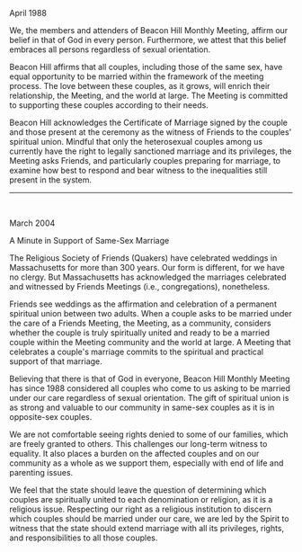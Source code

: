 April 1988

We, the members and attenders of Beacon Hill Monthly Meeting, affirm our belief in that of God in every person. Furthermore, we attest that this belief embraces all persons regardless of sexual orientation.

Beacon Hill affirms that all couples, including those of the same sex, have equal opportunity to be married within the framework of the meeting process. The love between these couples, as it grows, will enrich their relationship, the Meeting, and the world at large. The Meeting is committed to supporting these couples according to their needs.

Beacon Hill acknowledges the Certificate of Marriage signed by the couple and those present at the ceremony as the witness of Friends to the couples' spiritual union. Mindful that only the heterosexual couples among us currently have the right to legally sanctioned marriage and its privileges, the Meeting asks Friends, and particularly couples preparing for marriage, to examine how best to respond and bear witness to the inequalities still present in the system.

---
<br>

March 2004 

A Minute in Support of Same-Sex Marriage

The Religious Society of Friends (Quakers) have celebrated weddings in Massachusetts for more than 300 years. Our form is different, for we have no clergy. But Massachusetts has acknowledged the marriages celebrated and witnessed by Friends Meetings (i.e., congregations), nonetheless.

Friends see weddings as the affirmation and celebration of a permanent spiritual union between two adults. When a couple asks to be married under the care of a Friends Meeting, the Meeting, as a community, considers whether the couple is truly spiritually united and ready to be a married couple within the Meeting community and the world at large. A Meeting that celebrates a couple's marriage commits to the spiritual and practical support of that marriage.

Believing that there is that of God in everyone, Beacon Hill Monthly Meeting has since 1988 considered all couples who come to us asking to be married under our care regardless of sexual orientation. The gift of spiritual union is as strong and valuable to our community in same-sex couples as it is in opposite-sex couples.

We are not comfortable seeing rights denied to some of our families, which are freely granted to others. This challenges our long-term witness to equality. It also places a burden on the affected couples and on our community as a whole as we support them, especially with end of life and parenting issues.

We feel that the state should leave the question of determining which couples are spiritually united to each denomination or religion, as it is a religious issue. Respecting our right as a religious institution to discern which couples should be married under our care, we are led by the Spirit to witness that the state should extend marriage with all its privileges, rights, and responsibilities to all those couples.
